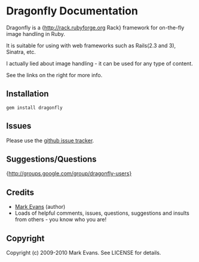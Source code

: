 Dragonfly Documentation
=======================
Dragonfly is a {http://rack.rubyforge.org Rack} framework for on-the-fly image handling in Ruby.

It is suitable for using with web frameworks such as Rails(2.3 and 3), Sinatra, etc.

I actually lied about image handling - it can be used for any type of content.

See the links on the right for more info.

Installation
------------

    gem install dragonfly

Issues
------
Please use the <a href="http://github.com/markevans/dragonfly/issues">github issue tracker</a>.

Suggestions/Questions
---------------------
{http://groups.google.com/group/dragonfly-users}

Credits
-------
- [Mark Evans](http://github.com/markevans) (author)
- Loads of helpful comments, issues, questions, suggestions and insults from others - you know who you are!

Copyright
---------
Copyright (c) 2009-2010 Mark Evans. See LICENSE for details.
